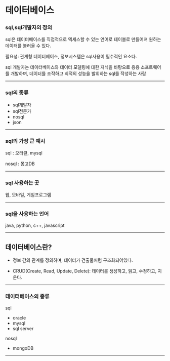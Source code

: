 # 데이터베이스

### sql,sql개발자의 정의 
sql은 데이터베이스를 직접적으로 엑세스할 수 있는 언어로 
테이블로 만들어져 원하는 데이터를 불러올 수 있다.

필요성: 관계형 데이터베이스, 정보시스템은 sql사용이 필수적인 요소다.

sql 개발자는 데이터베이스와 데이터 모델링에 대한 지식을 바탕으로 응용 소프트웨어를 개발하며, 데이터를 조작하고 최적의 성능을 발휘하는 sql를 작성하는 사람

---

### sql의 종류
- sql개발자
- sql전문가
- nosql
- json

---

### sql의 가장 큰 예시
sql : 오라클, mysql

nosql : 몽고DB

---

### sql 사용하는 곳

웹, 모바일, 게임프로그램

---

### sql을 사용하는 언어

java, python, c++, javascript

---

## 데이터베이스란?
- 정보 간의 관계를 정의하며, 데이터가 건출물처럼 구조화되어있다.

* CRUD(Create, Read, Update, Delete): 데이터를 생성하고, 읽고, 수정하고, 지운다.

---
  
### 데이터베이스의 종류

sql
- oracle
- mysql
- sql server

nosql  
- mongoDB
  
--- 
